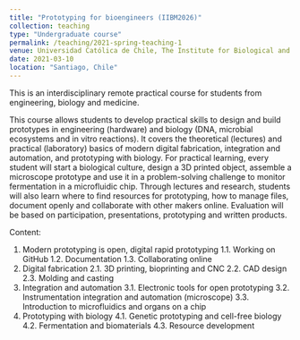 ```yaml
---
title: "Prototyping for bioengineers (IIBM2026)"
collection: teaching
type: "Undergraduate course"
permalink: /teaching/2021-spring-teaching-1
venue: Universidad Católica de Chile, The Institute for Biological and Medical Engineering"
date: 2021-03-10
location: "Santiago, Chile"
---
```


This is an interdisciplinary remote practical course for students from engineering, biology and medicine.

This course allows students to develop practical skills to design and build prototypes in engineering (hardware) and biology (DNA, microbial ecosystems and in vitro reactions). It covers the theoretical (lectures) and practical (laboratory) basics of modern digital fabrication, integration and automation, and prototyping with biology. For practical learning, every student will start a biological culture, design a 3D printed object, assemble a microscope prototype and use it in a problem-solving challenge to monitor fermentation in a microfluidic chip. Through lectures and research, students will also learn where to find resources for prototyping, how to manage files, document openly and collaborate with other makers online.  Evaluation will be based on participation, presentations, prototyping and written products.

Content:
1.	Modern prototyping is open, digital rapid prototyping
1.1.	Working on GitHub
1.2.	Documentation
1.3.	Collaborating online
2.	Digital fabrication
2.1.	3D printing, bioprinting and CNC
2.2.	CAD design
2.3.	Molding and casting
3.	Integration and automation
3.1.	Electronic tools for open prototyping
3.2.	Instrumentation integration and automation (microscope)
3.3.	Introduction to microfluidics and organs on a chip
4.	Prototyping with biology
4.1.	Genetic prototyping and cell-free biology
4.2.	Fermentation and biomaterials
4.3.	Resource development
